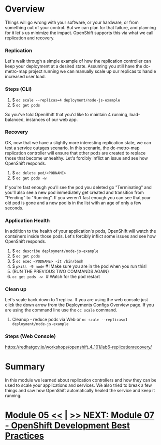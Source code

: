 # Overview 

Things will go wrong with your software, or your hardware, or from something out of your control. But we can plan for that failure, and planning for it let's us minimize the impact. OpenShift supports this via what we call replication and recovery.

### Replication

Let's walk through a simple example of how the replication controller can keep your deployment at a desired state. Assuming you still have the dc-metro-map project running we can manually scale up our replicas to handle increased user load.

### Steps (CLI)

1. $ `oc scale --replicas=4 deployment/node-js-example`
1. $ `oc get pods`

So you've told OpenShift that you'd like to maintain 4 running, load-balanced, instances of our web app.

### Recovery

OK, now that we have a slightly more interesting replication state, we can test a service outages scenario. In this scenario, the dc-metro-map replication controller will ensure that other pods are created to replace those that become unhealthy. Let's forcibly inflict an issue and see how OpenShift responds.

1. $ `oc delete pod/<PODNAME>`
1. $ `oc get pods -w`

If you're fast enough you'll see the pod you deleted go "Terminating" and you'll also see a new pod immediately get created and transition from "Pending" to "Running". If you weren't fast enough you can see that your old pod is gone and a new pod is in the list with an age of only a few seconds.

### Application Health

In addition to the health of your application's pods, OpenShift will watch the containers inside those pods. Let's forcibly inflict some issues and see how OpenShift responds.

1. $ `oc describe deployment/node-js-example`
1. $ `oc get pods`
1. $ `oc exec <PODNAME> -it /bin/bash`
1. $ `pkill -9 node` # !Make sure you are in the pod when you run this!
1. (RUN THE PREVIOUS TWO COMMANDS AGAIN)
1. `oc get pods -w ` # Watch for the pod restart

### Clean up

Let's scale back down to 1 replica. If you are using the web console just click the down arrow from the Deployments Configs Overview page. If you are using the command line use the `oc scale` command.

1. Cleanup - reduce pods via Web or `oc scale --replicas=1 deployment/node-js-example`

### Steps (Web Console)

https://redhatgov.io/workshops/openshift_4_101/lab6-replicationrecovery/

# Summary

In this module we learned about replication controllers and how they can be used to scale your applications and services. We also tried to break a few things and saw how OpenShift automatically healed the service and keep it running.

# [Module 05 <<](../Module%2005%20-%20Rollbacks) | [>> NEXT: Module 07 - OpenShift Development Best Practices](../Module%2007%20-%20OpenShift%20Development%20Best%20Practices)
